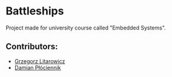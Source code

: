 # Battleships
Project made for university course called "Embedded Systems".

## Contributors:
- [Grzegorz Litarowicz](https://github.com/BIGbadEL)
- [Damian Płóciennik](https://github.com/Vectrom)
